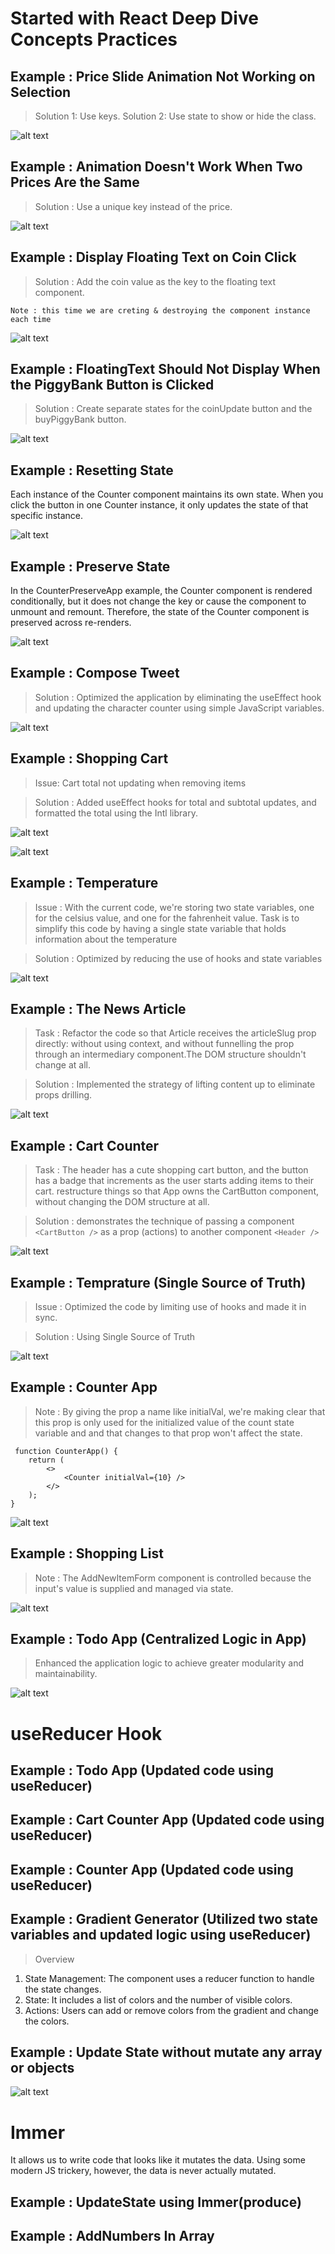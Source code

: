 # Started with React Deep Dive Concepts Practices

## Example : Price Slide Animation Not Working on Selection

> Solution 1: Use keys.
> Solution 2: Use state to show or hide the class.

![alt text](public/Images/image-1.png)

## Example : Animation Doesn't Work When Two Prices Are the Same

> Solution : Use a unique key instead of the price.

![alt text](public/Images/image-2.png)

## Example : Display Floating Text on Coin Click

> Solution : Add the coin value as the key to the floating text component.

`Note : this time we are creting & destroying the component instance each time`

![alt text](public/Images/image-3.png)

## Example : FloatingText Should Not Display When the PiggyBank Button is Clicked

> Solution : Create separate states for the coinUpdate button and the buyPiggyBank button.

![alt text](public/Images/image-4.png)

## Example : Resetting State

Each instance of the Counter component maintains its own state.
When you click the button in one Counter instance,
it only updates the state of that specific instance.

![alt text](public/Images/image-5.png)

## Example : Preserve State

In the CounterPreserveApp example, the Counter component is rendered conditionally, but it does not change the key or cause the component to unmount and remount. Therefore, the state of the Counter component is preserved across re-renders.

![alt text](public/Images/image-6.png)

## Example : Compose Tweet

> Solution : Optimized the application by eliminating the useEffect hook and updating the character counter using simple JavaScript variables.

![alt text](public/Images/image-7.png)

## Example : Shopping Cart

> Issue: Cart total not updating when removing items

> Solution : Added useEffect hooks for total and subtotal updates, and formatted the total using the Intl library.

![alt text](public/Images/image-8.png)

![alt text](public/Images/image-8_1.png)

## Example : Temperature

> Issue : With the current code, we're storing two state variables, one for the celsius value, and one for the fahrenheit value. Task is to simplify this code by having a single state variable that holds information about the temperature

> Solution : Optimized by reducing the use of hooks and state variables

![alt text](public/Images/image-9.png)

## Example : The News Article

> Task : Refactor the code so that Article receives the articleSlug prop directly: without using context, and without funnelling the prop through an intermediary component.The DOM structure shouldn't change at all.

> Solution : Implemented the strategy of lifting content up to eliminate props drilling.

![alt text](public/Images/image-10.png)

## Example : Cart Counter

> Task : The header has a cute shopping cart button, and the button has a badge that increments as the user starts adding items to their cart. restructure things so that App owns the CartButton component, without changing the DOM structure at all.

> Solution : demonstrates the technique of passing a component `<CartButton />` as a prop (actions) to another component `<Header />`

![alt text](public/Images/image-11.png)

## Example : Temprature (Single Source of Truth)

> Issue : Optimized the code by limiting use of hooks and made it in sync.

> Solution : Using Single Source of Truth

![alt text](public/Images/image-12.png)

## Example : Counter App

> Note : By giving the prop a name like initialVal, we're making clear that this prop is only used for the initialized value of the count state variable and and that changes to that prop won't affect the state.

```
 function CounterApp() {
    return (
        <>
            <Counter initialVal={10} />
        </>
    );
}
```

![alt text](public/Images/image-13.png)

## Example : Shopping List

> Note : The AddNewItemForm component is controlled because the input's value is supplied and managed via state.

![alt text](public/Images/image-14.png)

## Example : Todo App (Centralized Logic in App)

> Enhanced the application logic to achieve greater modularity and maintainability.

![alt text](public/Images/image-15.png)

# useReducer Hook

## Example : Todo App (Updated code using useReducer)

## Example : Cart Counter App (Updated code using useReducer)

## Example : Counter App (Updated code using useReducer)

## Example : Gradient Generator (Utilized two state variables and updated logic using useReducer)

> Overview

1. State Management: The component uses a reducer function to handle the state changes.
2. State: It includes a list of colors and the number of visible colors.
3. Actions: Users can add or remove colors from the gradient and change the colors.

## Example : Update State without mutate any array or objects

![alt text](public/Images/updateState.png)

# Immer

It allows us to write code that looks like it mutates the data. Using some modern JS trickery, however, the data is never actually mutated.

## Example : UpdateState using Immer(produce)

## Example : AddNumbers In Array
